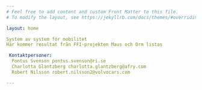 ```yaml
---
# Feel free to add content and custom Front Matter to this file.
# To modify the layout, see https://jekyllrb.com/docs/themes/#overriding-theme-defaults

layout: home

System av system för mobilitet
Här kommer resultat från FFI-projekten Maus och Orm listas

 Kontaktpersoner:
  Pontus Svenson pontus.svenson@ri.se
  Charlotta Glantzberg charlotta.glantzberg@afry.com
  Robert Nilsson robert.nilsson2@volvocars.com

---
```

